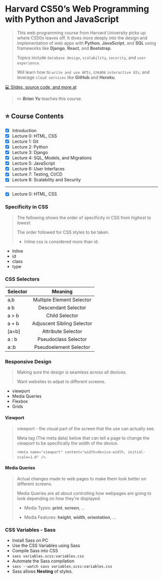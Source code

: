 # Harvard CS50’s Web Programming with Python and JavaScript

> This web programming course from Harvard University picks up where CS50x leaves off. It dives more deeply into the design and implementation of web apps with **Python**, **JavaScript**, and **SQL** using frameworks like **Django**, **React**, and **Bootstrap**.
>
> Topics include `database design`, `scalability`, `security`, and `user experience`.
>
> Will learn how to `write and use APIs`, create `interactive UIs`, and leverage `cloud services` like **GitHub** and **Heroku**.

[💻 Slides, source code, and more at](https://cs50.harvard.edu/web/)

> ✏️ **_Brian Yu_** teaches this course.

## ⭐️ Course Contents

-[x] Introduction
-[x] Lecture 0: HTML, CSS
-[x] Lecture 1: Git
-[x] Lecture 2: Python
-[x] Lecture 3: Django
-[x] Lecture 4: SQL, Models, and Migrations
-[x] Lecture 5: JavaScript
-[x] Lecture 6: User Interfaces
-[x] Lecture 7: Testing, CI/CD
-[x] Lecture 8: Scalability and Security

<hr>

-[x] Lecture 0: HTML, CSS

### Specificity in CSS

> The following shows the order of specificity in CSS from *highest to lowest*.
>
> The order followed for CSS styles to be taken.
>
> - Inline css is considered more than id.

- Inline
- id
- class 
- type

### CSS Selectors

| Selector | Meaning |
| :------- | :---------------------------: |
| a,b      | Multiple Element Selector  |
| a b      | Descendant Selector  |
| a > b    | Child Selector  |
| a + b    | Adjuscent Sibling Selector  |
| [a=b]    | Attribute Selector  |
| a : b    | Pseudoclass Selector  |
| a::b     | Pseudoelement Selector |


### Responsive Design

> Making sure the design is seamless across all devices.
>
> Want websites to adpat to different screens.

- viewport
- Media Queries
- Flexbox
- Grids

#### Viewport

> viewport - the visual part of the screen that the use can actually see.
>
> Meta tag (The meta data) below that can tell a page to change the *viewport* to be specifically the width of the device.
>
> ```<meta name="viewport" content="width=device-width, initial-scale=1.0" />```.

#### Media Queries

> Actual changes made to web pages to make them look better on different screens.
>
> Media Queries are all about controlling how webpages are going to look depending on how they're displayed.
>
> - Media Types: **print**, **screen**, ...
> 
> - Media Features: **height**, **width**, **orientation**, ...


### CSS Variables  -  Sass

- Install Sass on PC
- Use the CSS Variables using Sass
- Compile Sass into CSS
- `sass variables.scss:variables.css`
- Automate the Sass compilation
- `sass --watch sass variables.scss:variables.css`
- Sass allows **Nesting** of styles.